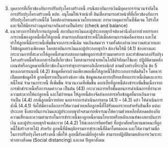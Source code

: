 3. บุคลากรที่เกี่ยวข้องกับการปรับปรุงโครงสร้างหนี้
กรณีสถาบันการเงินมีบุคลากรจำนวนจำกัดในการปรับปรุงโครงสร้างหนี้ ธปท. อนุโลมให้เจ้าหน้าที่
สินเชื่อสามารถทำหน้าที่ที่เกี่ยวข้องกับการปรับปรุงโครงสร้างหนี้ได้ โดยต้องกำหนดแนวนโยบายและ
การควบคุมภายในที่ชัดเจน โปร่งใส และจัดให้มีการถ่วงดุลอำนาจกันอย่างเป็นอิสระ (check and balance)
4. แนวทางการให้บริการแก่ลูกหนี้
สถาบันการเงินและผู้ประกอบธุรกิจต้องคำนึงถึงการช่วยบรรเทาภาระหนี้ของลูกหนี้เพื่อให้ลูกหนี้
สามารถกลับมาชำระหนี้ได้เมื่อสถานการณ์คลี่คลายลง และไม่ทำให้ลูกหนี้มีภาระหนี้เพิ่มขึ้นจากภาระหนี้เดิม
จนเกินสมควร รวมทั้งต้องอำนวยความสะดวกและให้ข้อมูลอย่างเพียงพอ โดยสถาบันการเงินและผู้ประกอบธุรกิจ
ต้องจัดให้มี
(4.1) ช่องทางและกระบวนการที่สะดวกให้ลูกหนี้สามารถสอบถามข้อมูลการเข้าร่วมมาตรการ
และทำข้อตกลงปรับปรุงโครงสร้างหนี้หรือเอกสารอื่นที่เกี่ยวข้อง โดยสามารถนำเทคโนโลยีดิจิทัลมาใช้และ
ปฏิบัติตามหลักเกณฑ์หรือกฎหมายที่เกี่ยวข้องในการทำธุรกรรมทางอิเล็กทรอนิกส์ ตามตัวอย่างที่ระบุใน
ข้อ 5 ของเอกสารแนบนี้
(4.2) ข้อมูลที่ครบถ้วนเพียงพอเพื่อให้ลูกหนี้ใช้ประกอบการตัดสินใจ โดยควรเปิดเผยข้อมูลให้
ลูกหนี้ทราบเป็นอย่างน้อย เช่น ข้อมูลแสดงการเปรียบเทียบภาระหนี้เดิมและภาระหนี้ใหม่ จำนวนภาระหนี้
ที่เพิ่มขึ้น จำนวนงวดที่เพิ่มขึ้น ดอกเบี้ยที่ลูกหนี้ต้องชำระเพิ่มขึ้นเนื่องจากการพักชำระหนี้หรือการลดค่างวด
เป็นต้น
(43) กระบวนการหรือขั้นตอนการดำเนินการที่อำนวยความสะดวกให้แก่ลูกหนี้ และไม่กำหนด
ให้ลูกหนี้ต้องจัดส่งเอกสารหรือข้อมูลที่มากเกินความจำเป็น
(4.4) กรณีลูกหนี้รายย่อย นอกจากการดำเนินการตาม (4.1) – (4.3) แล้ว ให้ดำเนินการ ดังนี้
(4.4.1) จัดให้มีทางเลือกการให้ความช่วยเหลือลูกหนี้ที่ได้รับผลกระทบสำหรับสินเชื่อ
แต่ละประเภท ซึ่งสถาบันการเงินและผู้ประกอบธุรกิจสามารถพิจารณาให้ความช่วยเหลือที่สอดคล้องกับ
ความเสี่ยงและความสามารถในการชำระหนี้ของลูกหนี้ตามนโยบายหรือหลักเกณฑ์ของสถาบันการเงิน
และผู้ประกอบธุรกิจแต่ละราย
(4.4.2) ให้ชะลอการยึดทรัพย์ ที่อยู่อาศัยหรือยานพาหนะที่ลูกหนี้ใช้สร้างรายได้) สำหรับ
ลูกหนี้ที่มีพฤติกรรมการชำระหนี้ที่ดีมาโดยตลอด และให้ความร่วมมือในการปรับปรุงโครงสร้างหนี้ เพื่อให้
ลูกหนี้ยังคงมีที่อยู่อาศัย สามารถปฏิบัติตามหลักการเว้นระยะห่างทางสังคม (Social distancing) และลด
ปัญหาสังคม
